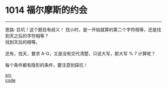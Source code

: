 # 1014 福尔摩斯的约会

---

思路:
巨坑！这个题目有歧义！
找小时，是一开始就算的第二个字符相等，还是找到天之后的字符相等？ <br>
找到天后的相等。 <br>
<br>
还有，找天，要求 A-G，又是没有交代清楚，只说大写，那大写 % 7 计算呢？ <br>
 <br>
每个条件都有隐形的条件，要注意别踩坑！ <br>

[src](https://pintia.cn/problem-sets/994805260223102976/problems/994805308755394560) <br>
[code](code/1014.c) <br>
